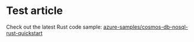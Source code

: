 # Test article

Check out the latest Rust code sample: [azure-samples/cosmos-db-nosql-rust-quickstart][code-sample-1]

[code-sample-1]: https://github.com/azure-samples/cosmos-db-nosql-rust-quickstart
